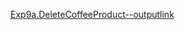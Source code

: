 
[Exp9a.DeleteCoffeeProduct--outputlink](https://github.com/Divyaprabhu784/Divya-4AL22CS040--Java/blob/main/Exp9a.DeleteCoffeeProduct/9a.Mysql_Delete.png)
